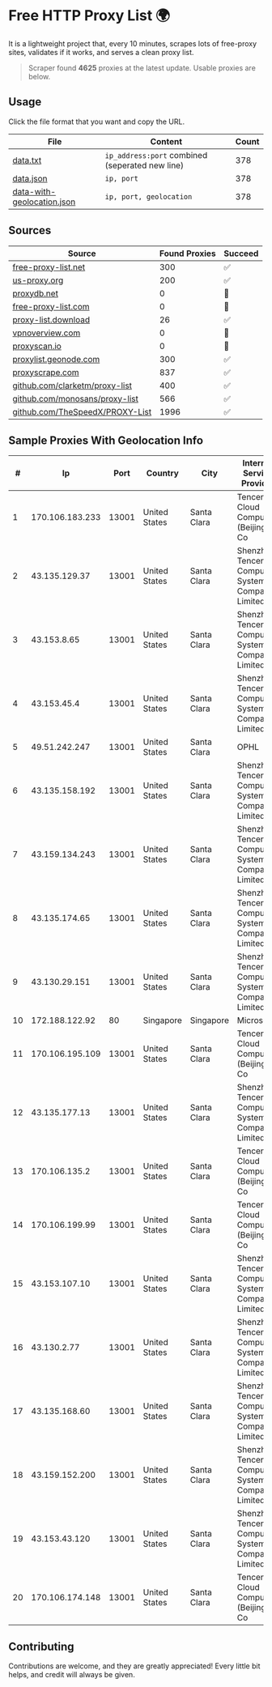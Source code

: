 
# Free HTTP Proxy List 🌍

It is a lightweight project that, every 10 minutes, scrapes lots of free-proxy sites, validates if it works, and serves a clean proxy list.


> Scraper found **4625** proxies at the latest update. Usable proxies are below.

## Usage

Click the file format that you want and copy the URL.


|File|Content|Count|
|----|-------|-----|
|[data.txt](https://raw.githubusercontent.com/themiralay/Proxy-List-World/master/data.txt)|`ip_address:port` combined (seperated new line)|378|
|[data.json](https://raw.githubusercontent.com/themiralay/Proxy-List-World/master/data.json)|`ip, port`|378|
|[data-with-geolocation.json](https://raw.githubusercontent.com/themiralay/Proxy-List-World/master/data-with-geolocation.json)|`ip, port, geolocation`|378|

## Sources

|Source|Found Proxies|Succeed|
|------|-------------|-------|
|[free-proxy-list.net](https://free-proxy-list.net)|300|✅|
|[us-proxy.org](https://www.us-proxy.org)|200|✅|
|[proxydb.net](http://proxydb.net)|0|🚫|
|[free-proxy-list.com](https://free-proxy-list.com/?page=&port=&type%5B%5D=http&type%5B%5D=https&up_time=0&search=Search)|0|🚫|
|[proxy-list.download](https://www.proxy-list.download/HTTP)|26|✅|
|[vpnoverview.com](https://vpnoverview.com/privacy/anonymous-browsing/free-proxy-servers)|0|🚫|
|[proxyscan.io](https://www.proxyscan.io)|0|🚫|
|[proxylist.geonode.com](https://proxylist.geonode.com/api/proxy-list?limit=300&page=1&sort_by=lastChecked&sort_type=desc&protocols=http,https)|300|✅|
|[proxyscrape.com](https://api.proxyscrape.com/v2/?request=displayproxies&protocol=http&timeout=10000&country=all&ssl=all&anonymity=all)|837|✅|
|[github.com/clarketm/proxy-list](https://raw.githubusercontent.com/clarketm/proxy-list/master/proxy-list-raw.txt)|400|✅|
|[github.com/monosans/proxy-list](https://raw.githubusercontent.com/monosans/proxy-list/main/proxies/http.txt)|566|✅|
|[github.com/TheSpeedX/PROXY-List](https://raw.githubusercontent.com/TheSpeedX/PROXY-List/master/http.txt)|1996|✅|


## Sample Proxies With Geolocation Info

|#|Ip|Port|Country|City|Internet Service Provider|
|-|--|----|-------|----|-------------------------|
|1|170.106.183.233|13001|United States|Santa Clara|Tencent Cloud Computing (Beijing) Co|
|2|43.135.129.37|13001|United States|Santa Clara|Shenzhen Tencent Computer Systems Company Limited|
|3|43.153.8.65|13001|United States|Santa Clara|Shenzhen Tencent Computer Systems Company Limited|
|4|43.153.45.4|13001|United States|Santa Clara|Shenzhen Tencent Computer Systems Company Limited|
|5|49.51.242.247|13001|United States|Santa Clara|OPHL|
|6|43.135.158.192|13001|United States|Santa Clara|Shenzhen Tencent Computer Systems Company Limited|
|7|43.159.134.243|13001|United States|Santa Clara|Shenzhen Tencent Computer Systems Company Limited|
|8|43.135.174.65|13001|United States|Santa Clara|Shenzhen Tencent Computer Systems Company Limited|
|9|43.130.29.151|13001|United States|Santa Clara|Shenzhen Tencent Computer Systems Company Limited|
|10|172.188.122.92|80|Singapore|Singapore|Microsoft|
|11|170.106.195.109|13001|United States|Santa Clara|Tencent Cloud Computing (Beijing) Co|
|12|43.135.177.13|13001|United States|Santa Clara|Shenzhen Tencent Computer Systems Company Limited|
|13|170.106.135.2|13001|United States|Santa Clara|Tencent Cloud Computing (Beijing) Co|
|14|170.106.199.99|13001|United States|Santa Clara|Tencent Cloud Computing (Beijing) Co|
|15|43.153.107.10|13001|United States|Santa Clara|Shenzhen Tencent Computer Systems Company Limited|
|16|43.130.2.77|13001|United States|Santa Clara|Shenzhen Tencent Computer Systems Company Limited|
|17|43.135.168.60|13001|United States|Santa Clara|Shenzhen Tencent Computer Systems Company Limited|
|18|43.159.152.200|13001|United States|Santa Clara|Shenzhen Tencent Computer Systems Company Limited|
|19|43.153.43.120|13001|United States|Santa Clara|Shenzhen Tencent Computer Systems Company Limited|
|20|170.106.174.148|13001|United States|Santa Clara|Tencent Cloud Computing (Beijing) Co|



## Contributing

Contributions are welcome, and they are greatly appreciated! Every
little bit helps, and credit will always be given.

